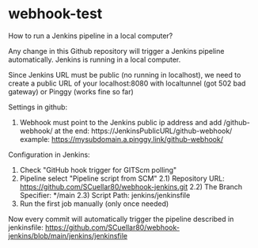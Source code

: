 # webhook-test
How to run a Jenkins pipeline in a local computer?

Any change in this Github repository will trigger a Jenkins pipeline automatically. Jenkins is running in a local computer.

Since Jenkins URL must be public (no running in localhost), we need to create a public URL of your localhost:8080 with localtunnel (got 502 bad gateway) or Pinggy (works fine so far)

Settings in github: 
1)  Webhook must point to the Jenkins public ip address and add /github-webhook/ at the end: 
  https://JenkinsPublicURL/github-webhook/ 
  example: https://mysubdomain.a.pinggy.link/github-webhook/

Configuration in Jenkins:
1) Check "GitHub hook trigger for GITScm polling"
2) Pipeline select "Pipeline script from SCM"
2.1) Repository URL: https://github.com/SCuellar80/webhook-jenkins.git
2.2) The Branch Specifier: */main
2.3) Script Path: jenkins/jenkinsfile
3) Run the first job manually (only once needed)

Now every commit will automatically trigger the pipeline described in jenkinsfile:
https://github.com/SCuellar80/webhook-jenkins/blob/main/jenkins/jenkinsfile

